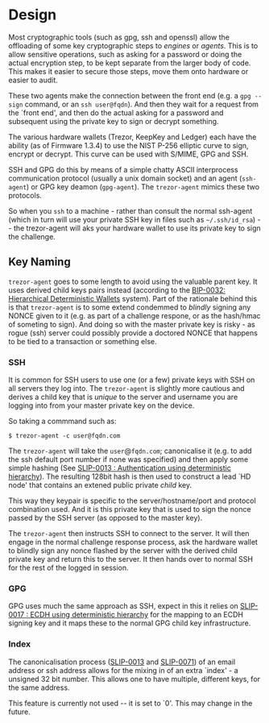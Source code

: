 # Design

Most cryptographic tools (such as gpg, ssh and openssl) allow the offloading of some key cryptographic steps to *engines* or *agents*. This is to allow sensitive operations, such as asking for a password or doing the actual encryption step, to be kept separate from the larger body of code. This makes it easier to secure those steps, move them onto hardware or easier to audit.

These two agents make the connection between the front end (e.g. a `gpg --sign` command, or an `ssh user@fqdn`). And then they wait for a request from the `front end', and then do the actual asking for a password and subsequent using the private key to sign or decrypt something.

The various hardware wallets (Trezor, KeepKey and Ledger) each have the ability (as of Firmware 1.3.4) to use the NIST P-256 elliptic curve to sign, encrypt or decrypt. This curve can be used with S/MIME, GPG and SSH.

SSH and GPG do this by means of a simple chatty ASCII interprocess communication protocol (usually a unix domain socket) and an agent (`ssh-agent`) or GPG key deamon (`gpg-agent`).
The `trezor-agent` mimics these two protocols.

So when you `ssh` to a machine - rather than consult the normal ssh-agent (which in turn will use your private SSH key in files such as `~/.ssh/id_rsa`) -- the trezor-agent will aks your hardware wallet to use its private key to sign the challenge.

## Key Naming

`trezor-agent` goes to some length to avoid using the valuable parent key. It uses derived child keys pairs instead (according to the [BIP-0032: Hierarchical Deterministic Wallets][1] system). Part of the rationale behind this is that `trezor-agent` is to some extend condemmed to *blindly* signing any NONCE given to it (e.g. as part of a challenge respone, or as the hash/hmac of someting to sign). And doing so with the master private key is risky - as rogue (ssh) server could possibly provide a doctored NONCE that happens to be tied to a transaction or something else. 


### SSH

It is common for SSH users to use one (or a few) private keys with SSH on all servers they log into. The `trezor-agent` is slightly more cautious and derives a child key that is *unique* to the server and username you are logging into from your master private key on the device.

So taking a commmand such as:

	$ trezor-agent -c user@fqdn.com 

The `trezor-agent` will take the `user`@`fqdn.com`; canonicalise it (e.g. to add the ssh default port number if none was specified) and then apply some simple hashing (See [SLIP-0013 : Authentication using deterministic hierarchy][2]). The resulting 128bit hash is then used to construct a lead `HD node' that contains an extened public private *child* key.

This way they keypair is specific to the server/hostname/port and protocol combination used. And it is this private key that is used to sign the nonce passed by the SSH server (as opposed to the master key).

The `trezor-agent` then instructs SSH to connect to the server. It will then engage in the normal challenge response process, ask the hardware wallet to blindly sign any nonce flashed by the server with the derived child private key and return this to the server. It then hands over to normal SSH for the rest of the logged in session.

### GPG

GPG uses much the same approach as SSH, expect in this it relies on [SLIP-0017 : ECDH using deterministic hierarchy][3] for the mapping to an ECDH signing key and it maps these to the normal GPG child key infrastructure.

### Index

The canonicalisation process ([SLIP-0013][2] and [SLIP-0071][3]) of an email address or ssh address allows for the mixing in of an extra `index' - a unsigned 32 bit number. This allows one to have multiple, different keys, for the same address. 

This feature is currently not used -- it is set to `0'. This may change in the future.

[1]: https://github.com/bitcoin/bips/blob/master/bip-0032.mediawiki 
[2]: https://github.com/satoshilabs/slips/blob/master/slip-0013.md
[3]: https://github.com/satoshilabs/slips/blob/master/slip-0017.md
